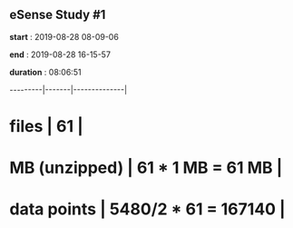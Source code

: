 ## eSense Study #1

__start__     : 2019-08-28 08-09-06

__end__       : 2019-08-28 16-15-57

__duration__  : 08:06:51

---------|-------|--------------|
 # files | 61 |
 # MB (unzipped) | 61 * 1 MB = 61 MB |
 # data points   | 5480/2 * 61 = 167140 |
